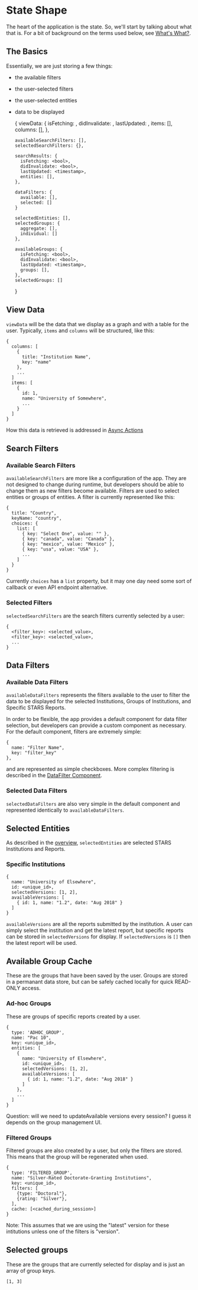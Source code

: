 # State Shape

The heart of the application is the state. So, we'll start by
talking about what that is. For a bit of background on the terms
used below, see [What's What?](../introduction/WhatIsWhat.md).

## The Basics

Essentially, we are just storing a few things:

* the available filters
* the user-selected filters
* the user-selected entities
* data to be displayed

    {
      viewData: {
        isFetching: <bool>,
        didInvalidate: <bool>,
        lastUpdated: <timestamp>,
        items: [],
        columns: [],
      },

      availableSearchFilters: [],
      selectedSearchFilters: {},
      
      searchResults: {
        isFetching: <bool>,
        didInvalidate: <bool>,
        lastUpdated: <timestamp>,
        entities: [],
      },

      dataFilters: {
        available: [],
        selected: []
      }

      selectedEntities: [],
      selectedGroups: {
        aggregate: [],
        individual: []
      },

      availableGroups: {
        isFetching: <bool>,
        didInvalidate: <bool>,
        lastUpdated: <timestamp>,
        groups: [],
      },
      selectedGroups: []
    }

## View Data

`viewData` will be the data that we display as a graph and with a
table for the user. Typically, `items` and `columns` will be structured, like this:

    {
      columns: [
        {
          title: "Institution Name",
          key: "name"
        },
        ...
      ]
      items: [
        {
          id: 1,
          name: "University of Somewhere",
          ...
        }
      ]
    }

How this data is retrieved is addressed in
[Async Actions](AsyncActions.md)

## Search Filters

### Available Search Filters

`availableSearchFilters` are more like a configuration of the app.
They are not designed to change during runtime, but developers should
be able to change them as new filters become available. Filters are used
to select entities or groups of entities. A filter is currently
represented like this:

    {
      title: "Country",
      keyName: "country",
      choices: {
        list: [
          { key: "Select One", value: "" },
          { key: "canada", value: "Canada" },
          { key: "mexico", value: "Mexico" },
          { key: "usa", value: "USA" },
          ...
        ]
      }
    }

Currently `choices` has a `list` property, but it may one day need
some sort of callback or even API endpoint alternative.

### Selected Filters

`selectedSearchFilters` are the search filters currently selected by a user:

    {
      <filter_key>: <selected_value>,
      <filter_key>: <selected_value>,
      ...
    }

## Data Filters

### Available Data Filters

`availableDataFilters` represents the filters available to the user
to filter the data to be displayed for the selected Institutions, Groups
of Institutions, and Specific STARS Reports.

In order to be flexible, the app provides a default component for data
filter selection, but developers can provide a custom component as
necessary. For the default component, filters are extremely simple:

    {
      name: "Filter Name",
      key: "filter_key"
    },

and are represented as simple checkboxes. More complex filtering is
described in the [DataFilter Component](../components/DataFilter.md).

### Selected Data Filters

`selectedDataFilters` are also very simple in the default component and
represented identically to `availableDataFilters`.

## Selected Entities

As described in the [overview](Overview.md), `selectedEntities` are
selected STARS Institutions and Reports.

### Specific Institutions

    {
      name: "University of Elsewhere",
      id: <unique_id>,
      selectedVersions: [1, 2],
      availableVersions: [
        { id: 1, name: "1.2", date: "Aug 2018" }
      ]
    }

`availableVersions` are all the reports submitted by the institution.
A user can simply select the institution and get the latest report,
but specific reports can be stored in `selectedVersions` for display.
If `selectedVersions` is `[]` then the latest report will be used.

## Available Group Cache

These are the groups that have been saved by the user.
Groups are stored in a permanant data store, but can be safely cached
locally for quick READ-ONLY access.

### Ad-hoc Groups

These are groups of specific reports created by a user.

    {
      type: 'ADHOC_GROUP',
      name: "Pac 10",
      key: <unique_id>,
      entities: [
        {
          name: "University of Elsewhere",
          id: <unique_id>,
          selectedVersions: [1, 2],
          availableVersions: [
            { id: 1, name: "1.2", date: "Aug 2018" }
          ]
        },
        ...
      ]
    }

Question: will we need to updateAvailable versions every session?
I guess it depends on the group management UI.

### Filtered Groups

Filtered groups are also created by a user, but only the filters are
stored. This means that the group will be regenerated when used.

    {
      type: 'FILTERED_GROUP',
      name: "Silver-Rated Doctorate-Granting Institutions",
      key: <unique_id>,
      filters: [
        {type: "Doctoral"},
        {rating: "Silver"},
      ],
      cache: [<cached_during_session>]
    }
  
Note: This assumes that we are using the "latest" version for
these intitutions unless one of the filters is "version".

## Selected groups

These are the groups that are currently selected for display and
is just an array of group keys.

    [1, 3]
